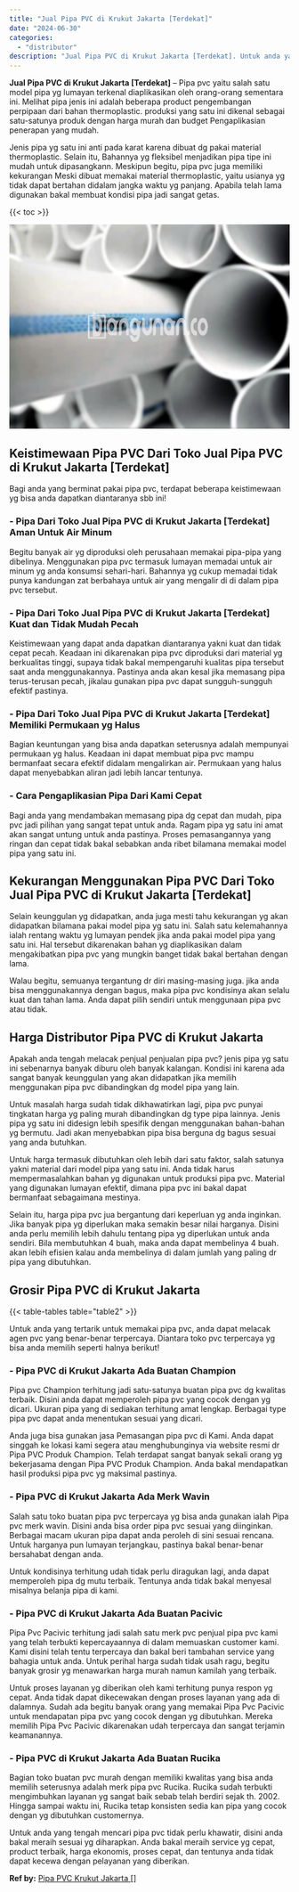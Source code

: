 ```yaml
---
title: "Jual Pipa PVC di Krukut Jakarta [Terdekat]"
date: "2024-06-30"
categories: 
  - "distributor"
description: "Jual Pipa PVC di Krukut Jakarta [Terdekat]. Untuk anda yang tengah mencari pipa pvc tidak perlu khawatir, disini anda bakal meraih sesuai yg diharapkan. Anda..."
---
```


**Jual Pipa PVC di Krukut Jakarta \[Terdekat\]** – Pipa pvc yaitu salah satu model pipa yg lumayan terkenal diaplikasikan oleh orang-orang sementara ini. Melihat pipa jenis ini adalah beberapa product pengembangan perpipaan dari bahan thermoplastic. produksi yang satu ini dikenal sebagai satu-satunya produk dengan harga murah dan budget Pengaplikasian penerapan yang mudah.

Jenis pipa yg satu ini anti pada karat karena dibuat dg pakai material thermoplastic. Selain itu, Bahannya yg fleksibel menjadikan pipa tipe ini mudah untuk dipasangkann. Meskipun begitu, pipa pvc juga memiliki kekurangan Meski dibuat memakai material thermoplastic, yaitu usianya yg tidak dapat bertahan didalam jangka waktu yg panjang. Apabila telah lama digunakan bakal membuat kondisi pipa jadi sangat getas.

{{< toc >}}

![Jual Pipa PVC di Krukut Jakarta [Terdekat]](/images/jaul-pipa-pvc-30.png)

## Keistimewaan Pipa PVC Dari Toko Jual Pipa PVC di Krukut Jakarta \[Terdekat\]

Bagi anda yang berminat pakai pipa pvc, terdapat beberapa keistimewaan yg bisa anda dapatkan diantaranya sbb ini!

### \- Pipa Dari Toko Jual Pipa PVC di Krukut Jakarta \[Terdekat\] Aman Untuk Air Minum

Begitu banyak air yg diproduksi oleh perusahaan memakai pipa-pipa yang dibelinya. Menggunakan pipa pvc termasuk lumayan memadai untuk air minum yg anda konsumsi sehari-hari. Bahannya yg cukup memadai tidak punya kandungan zat berbahaya untuk air yang mengalir di di dalam pipa pvc tersebut.

### \- Pipa Dari Toko Jual Pipa PVC di Krukut Jakarta \[Terdekat\] Kuat dan Tidak Mudah Pecah

Keistimewaan yang dapat anda dapatkan diantaranya yakni kuat dan tidak cepat pecah. Keadaan ini dikarenakan pipa pvc diproduksi dari material yg berkualitas tinggi, supaya tidak bakal mempengaruhi kualitas pipa tersebut saat anda menggunakannya. Pastinya anda akan kesal jika memasang pipa terus-terusan pecah, jikalau gunakan pipa pvc dapat sungguh-sungguh efektif pastinya.

### \- Pipa Dari Toko Jual Pipa PVC di Krukut Jakarta \[Terdekat\] Memiliki Permukaan yg Halus

Bagian keuntungan yang bisa anda dapatkan seterusnya adalah mempunyai permukaan yg halus. Keadaan ini dapat membuat pipa pvc mampu bermanfaat secara efektif didalam mengalirkan air. Permukaan yang halus dapat menyebabkan aliran jadi lebih lancar tentunya.

### \- Cara Pengaplikasian Pipa Dari Kami Cepat

Bagi anda yang mendambakan memasang pipa dg cepat dan mudah, pipa pvc jadi pilihan yang sangat tepat untuk anda. Ragam pipa yg satu ini amat akan sangat untung untuk anda pastinya. Proses pemasangannya yang ringan dan cepat tidak bakal sebabkan anda ribet bilamana memakai model pipa yang satu ini.

## Kekurangan Menggunakan Pipa PVC Dari Toko Jual Pipa PVC di Krukut Jakarta \[Terdekat\]

Selain keunggulan yg didapatkan, anda juga mesti tahu kekurangan yg akan didapatkan bilamana pakai model pipa yg satu ini. Salah satu kelemahannya ialah rentang waktu yg lumayan pendek jika anda pakai model pipa yang satu ini. Hal tersebut dikarenakan bahan yg diaplikasikan dalam mengakibatkan pipa pvc yang mungkin banget tidak bakal bertahan dengan lama.

Walau begitu, semuanya tergantung dr diri masing-masing juga. jika anda bisa menggunakannya dengan bagus, maka pipa pvc kondisinya akan selalu kuat dan tahan lama. Anda dapat pilih sendiri untuk menggunaan pipa pvc atau tidak.

## Harga Distributor Pipa PVC di Krukut Jakarta

Apakah anda tengah melacak penjual penjualan pipa pvc? jenis pipa yg satu ini sebenarnya banyak diburu oleh banyak kalangan. Kondisi ini karena ada sangat banyak keunggulan yang akan didapatkan jika memilih menggunakan pipa pvc dibandingkan dg model pipa yang lain.

Untuk masalah harga sudah tidak dikhawatirkan lagi, pipa pvc punyai tingkatan harga yg paling murah dibandingkan dg type pipa lainnya. Jenis pipa yg satu ini didesign lebih spesifik dengan menggunakan bahan-bahan yg bermutu. Jadi akan menyebabkan pipa bisa berguna dg bagus sesuai yang anda butuhkan.

Untuk harga termasuk dibutuhkan oleh lebih dari satu faktor, salah satunya yakni material dari model pipa yang satu ini. Anda tidak harus mempermasalahkan bahan yg digunakan untuk produksi pipa pvc. Material yang digunakan lumayan efektif, dimana pipa pvc ini bakal dapat bermanfaat sebagaimana mestinya.

Selain itu, harga pipa pvc jua bergantung dari keperluan yg anda inginkan. Jika banyak pipa yg diperlukan maka semakin besar nilai harganya. Disini anda perlu memilih lebih dahulu tentang pipa yg diperlukan untuk anda sendiri. Bila membutuhkan 4 buah, maka anda dapat membelinya 4 buah. akan lebih efisien kalau anda membelinya di dalam jumlah yang paling dr pipa yang dibutuhkan.

## Grosir Pipa PVC di Krukut Jakarta

{{< table-tables table="table2" >}}

Untuk anda yang tertarik untuk memakai pipa pvc, anda dapat melacak agen pvc yang benar-benar terpercaya. Diantara toko pvc terpercaya yg bisa anda memilih seperti halnya berikut!

### \- Pipa PVC di Krukut Jakarta Ada Buatan Champion

Pipa pvc Champion terhitung jadi satu-satunya buatan pipa pvc dg kwalitas terbaik. Disini anda dapat memperoleh pipa pvc yang cocok dengan yg dicari. Ukuran pipa yang di sediakan terhitung amat lengkap. Berbagai type pipa pvc dapat anda menentukan sesuai yang dicari.

Anda juga bisa gunakan jasa Pemasangan pipa pvc di Kami. Anda dapat singgah ke lokasi kami segera atau menghubunginya via website resmi dr Pipa PVC Produk Champion. Telah terdapat sangat banyak sekali orang yg bekerjasama dengan Pipa PVC Produk Champion. Anda bakal mendapatkan hasil produksi pipa pvc yg maksimal pastinya.

### \- Pipa PVC di Krukut Jakarta Ada Merk Wavin

Salah satu toko buatan pipa pvc terpercaya yg bisa anda gunakan ialah Pipa pvc merk wavin. Disini anda bisa order pipa pvc sesuai yang diinginkan. Berbagai macam ukuran pipa dapat anda peroleh di sini sesuai rencana. Untuk harganya pun lumayan terjangkau, pastinya bakal benar-benar bersahabat dengan anda.

Untuk kondisinya terhitung udah tidak perlu diragukan lagi, anda dapat memperoleh pipa dg mutu terbaik. Tentunya anda tidak bakal menyesal misalnya belanja pipa di kami.

### \- Pipa PVC di Krukut Jakarta Ada Buatan Pacivic

Pipa Pvc Pacivic terhitung jadi salah satu merk pvc penjual pipa pvc kami yang telah terbukti kepercayaannya di dalam memuaskan customer kami. Kami disini telah tentu terpercaya dan bakal beri tambahan service yang bahagia untuk anda. Untuk perihal harga sudah tidak usah ragu, begitu banyak grosir yg menawarkan harga murah namun kamilah yang terbaik.

Untuk proses layanan yg diberikan oleh kami terhitung punya respon yg cepat. Anda tidak dapat dikecewakan dengan proses layanan yang ada di dalamnya. Sudah ada begitu banyak orang yang memakai Pipa Pvc Pacivic untuk mendapatan pipa pvc yang cocok dengan yg dibutuhkan. Mereka memilih Pipa Pvc Pacivic dikarenakan udah terpercaya dan sangat terjamin keamanannya.

### \- Pipa PVC di Krukut Jakarta Ada Buatan Rucika

Bagian toko buatan pvc murah dengan memiliki kwalitas yang bisa anda memilih seterusnya adalah merk pipa pvc Rucika. Rucika sudah terbukti mengimbuhkan layanan yg sangat baik sebab telah berdiri sejak th. 2002. Hingga sampai waktu ini, Rucika tetap konsisten sedia kan pipa yang cocok dengan yg dibutuhkan customernya.

Untuk anda yang tengah mencari pipa pvc tidak perlu khawatir, disini anda bakal meraih sesuai yg diharapkan. Anda bakal meraih service yg cepat, product terbaik, harga ekonomis, proses cepat, dan tentunya anda tidak dapat kecewa dengan pelayanan yang diberikan.

**Ref by:** [Pipa PVC Krukut Jakarta []](https://id.wikipedia.org/wiki/Pipa)
